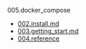005.docker_compose
  + [002.install.md](002.install.md)
  + [003.getting_start.md](003.getting_start.md)
  + [004.reference](004.reference/README.md)
